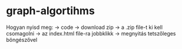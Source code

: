 # graph-algortihms

Hogyan nyisd meg:
-> code
-> download zip
-> a .zip file-t ki kell csomagolni
-> az index.html file-ra jobbklikk
-> megnyitás tetszőleges böngészővel

